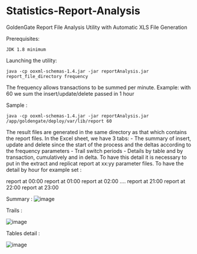 # Statistics-Report-Analysis
GoldenGate Report File Analysis Utility with Automatic XLS File Generation


Prerequisites:

    JDK 1.8 minimum
	
Launching the utility: 

	java -cp ooxml-schemas-1.4.jar -jar reportAnalysis.jar report_file_directory frequency
	
The frequency allows transactions to be summed per minute.
Example: with 60 we sum the insert/update/delete passed in 1 hour
	
Sample :

	java -cp ooxml-schemas-1.4.jar -jar reportAnalysis.jar /app/goldengate/deploy/var/lib/report 60
	
The result files are generated in the same directory as that which contains the report files.
In the Excel sheet, we have 3 tabs:
	- The summary of insert, update and delete since the start of the process and the deltas according to the frequency parameters
	- Trail switch periods
	- Details by table and by transaction, cumulatively and in delta. To have this detail it is necessary to put in the extract and replicat report at xx:yy parameter files. To have the detail by hour for example set :

report at 00:00
report at 01:00
report at 02:00
....
report at 21:00
report at 22:00
report at 23:00

Summary : 
![image](https://github.com/StephaneBraun/Statistics-Report-Analysis/assets/119328984/eed02e12-b0aa-45fd-9859-ed31460710d5)

Trails : 

![image](https://github.com/StephaneBraun/Statistics-Report-Analysis/assets/119328984/b486b292-9098-4af0-a1b6-e906c7601477)

Tables detail : 

![image](https://github.com/StephaneBraun/Statistics-Report-Analysis/assets/119328984/1f05917b-a5e5-44f2-a310-40493e742eb6)


